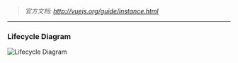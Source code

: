 > *官方文档: http://vuejs.org/guide/instance.html*

---

### Lifecycle Diagram
![Lifecycle Diagram](http://vuejs.org/images/lifecycle.png)